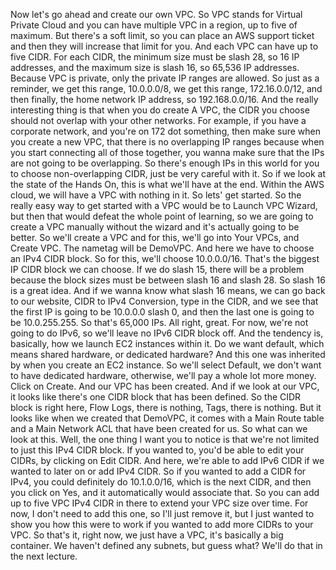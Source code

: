 
<v Instructor>Now let's go ahead</v>
and create our own VPC.
So VPC stands for Virtual Private Cloud
and you can have multiple VPC in a region,
up to five of maximum.
But there's a soft limit,
so you can place an AWS support ticket
and then they will increase that limit for you.
And each VPC can have up to five CIDR.
For each CIDR, the minimum size must be slash 28,
so 16 IP addresses,
and the maximum size is slash 16,
so 65,536 IP addresses.
Because VPC is private,
only the private IP ranges are allowed.
So just as a reminder,
we get this range, 10.0.0.0/8,
we get this range, 172.16.0.0/12,
and then finally, the home network IP address,
so 192.168.0.0/16.
And the really interesting thing is
that when you do create A VPC,
the CIDR you choose should not overlap
with your other networks.
For example, if you have a corporate network,
and you're on 172 dot something,
then make sure when you create a new VPC,
that there is no overlapping IP ranges
because when you start connecting all of those together,
you wanna make sure
that the IPs are not going to be overlapping.
So there's enough IPs in this world
for you to choose non-overlapping CIDR,
just be very careful with it.
So if we look at the state of the Hands On,
this is what we'll have at the end.
Within the AWS cloud, we will have a VPC with nothing in it.
So lets' get started.
So the really easy way to get started with a VPC would be
to Launch VPC Wizard,
but then that would defeat the whole point of learning,
so we are going to create a VPC manually
without the wizard
and it's actually going to be better.
So we'll create a VPC
and for this, we'll go into Your VPCs, and Create VPC.
The nametag will be DemoVPC.
And here we have to choose an IPv4 CIDR block.
So for this, we'll choose 10.0.0.0/16.
That's the biggest IP CIDR block we can choose.
If we do slash 15,
there will be a problem because the block sizes must be
between slash 16 and slash 28.
So slash 16 is a great idea.
And if we wanna know what slash 16 means,
we can go back to our website, CIDR to IPv4 Conversion,
type in the CIDR, and we see
that the first IP is going to be 10.0.0.0 slash 0,
and then the last one is going to be 10.0.255.255.
So that's 65,000 IPs.
All right, great.
For now, we're not going to do IPv6,
so we'll leave no IPv6 CIDR block off.
And the tendency is, basically,
how we launch EC2 instances within it.
Do we want default, which means shared hardware,
or dedicated hardware?
And this one was inherited
by when you create an EC2 instance.
So we'll select Default,
we don't want to have dedicated hardware,
otherwise, we'll pay a whole lot more money.
Click on Create.
And our VPC has been created.
And if we look at our VPC,
it looks like there's one CIDR block
that has been defined.
So the CIDR block is right here,
Flow Logs, there is nothing,
Tags, there is nothing.
But it looks like when we created that DemoVPC,
it comes with a Main Route table
and a Main Network ACL that have been created for us.
So what can we look at this.
Well, the one thing I want you to notice is
that we're not limited to just this IPv4 CIDR block.
If you wanted to, you'd be able to edit your CIDRs,
by clicking on Edit CIDR.
And here, we're able to add IPv6 CIDR
if we wanted to later on or add IPv4 CIDR.
So if you wanted to add a CIDR for IPv4,
you could definitely do 10.1.0.0/16,
which is the next CIDR,
and then you click on Yes,
and it automatically would associate that.
So you can add up to five VPC IPv4 CIDR in there
to extend your VPC size over time.
For now, I don't need to add this one,
so I'll just remove it,
but I just wanted to show you how this were to work
if you wanted to add more CIDRs to your VPC.
So that's it, right now, we just have a VPC,
it's basically a big container.
We haven't defined any subnets, but guess what?
We'll do that in the next lecture.